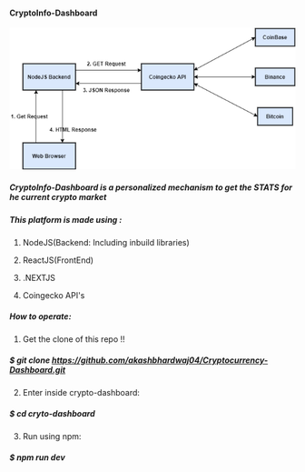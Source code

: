 #### CryptoInfo-Dashboard ####

![WorkFlow](crypto-dashboard/crypto-dashboard.png)

##### CryptoInfo-Dashboard is a personalized mechanism to get the *STATS* for he current crypto market ####

##### This platform is made using : #####

1. NodeJS(Backend: Including inbuild libraries)

2. ReactJS(FrontEnd) 

3. .NEXTJS

4. Coingecko API's

##### How to operate: #####

1. Get the clone of this repo !!
#####    $ git clone https://github.com/akashbhardwaj04/Cryptocurrency-Dashboard.git

2. Enter inside crypto-dashboard:
#####    $ cd cryto-dashboard

3. Run using npm:
#####    $ npm run dev